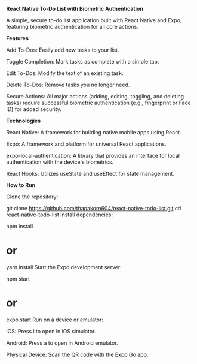 **React Native To-Do List with Biometric Authentication**

A simple, secure to-do list application built with React Native and Expo, featuring biometric authentication for all core actions.

**Features**

Add To-Dos: Easily add new tasks to your list.

Toggle Completion: Mark tasks as complete with a simple tap.

Edit To-Dos: Modify the text of an existing task.

Delete To-Dos: Remove tasks you no longer need.

Secure Actions: All major actions (adding, editing, toggling, and deleting tasks) require successful biometric authentication (e.g., fingerprint or Face ID) for added security.

**Technologies**

React Native: A framework for building native mobile apps using React.

Expo: A framework and platform for universal React applications.

expo-local-authentication: A library that provides an interface for local authentication with the device's biometrics.

React Hooks: Utilizes useState and useEffect for state management.

**How to Run**

Clone the repository:

git clone https://github.com/thapakorn604/react-native-todo-list.git
cd react-native-todo-list
Install dependencies:

npm install
# or
yarn install
Start the Expo development server:

npm start
# or
expo start
Run on a device or emulator:

iOS: Press i to open in iOS simulator.

Android: Press a to open in Android emulator.

Physical Device: Scan the QR code with the Expo Go app.
